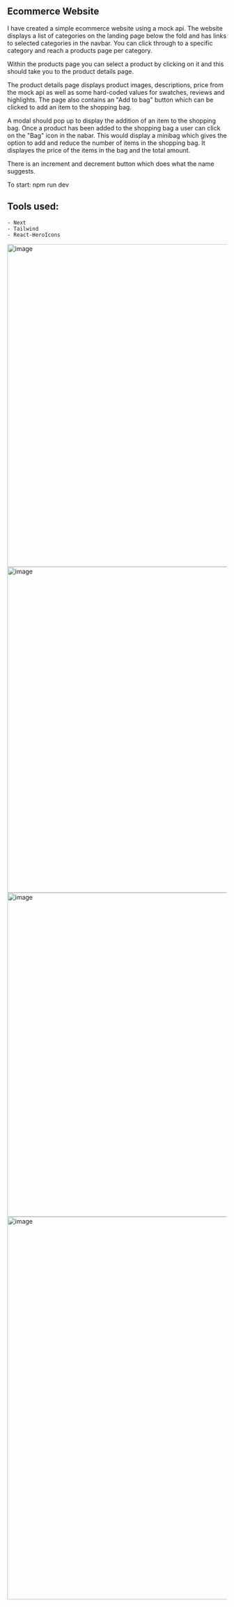 ## Ecommerce Website

I have created a simple ecommerce website using a mock api. The website displays a list of categories on the landing page below the fold and has links to selected categories in the navbar. You can click through to a specific category and reach a products page per category.

Within the products page you can select a product by clicking on it and this should take you to the product details page.

The product details page displays product images, descriptions, price from the mock api as well as some hard-coded values for swatches, reviews and highlights. The page also contains an "Add to bag" button which can be clicked to add an item to the shopping bag.

A modal should pop up to display the addition of an item to the shopping bag. Once a product has been added to the shopping bag a user can click on the "Bag" icon in the nabar. This would display a minibag which gives the option to add and reduce the number of items in the shopping bag. It displayes the price of the items in the bag and the total amount.

There is an increment and decrement button which does what the name suggests.

To start: npm run dev

## Tools used:

    - Next
    - Tailwind
    - React-HeroIcons

<img width="741" alt="image" src="https://github.com/user-attachments/assets/a9021701-4d31-4bd5-9083-5377a77dc448" />
<img width="748" alt="image" src="https://github.com/user-attachments/assets/8c63675f-c7ad-4df1-9acc-803fccf910a1" />
<img width="744" alt="image" src="https://github.com/user-attachments/assets/8f6a3e45-2a42-41c7-9e1c-7c0e1fa9ad38" />
<img width="879" alt="image" src="https://github.com/user-attachments/assets/69a093b9-c190-4993-9048-53015a2da456" />



